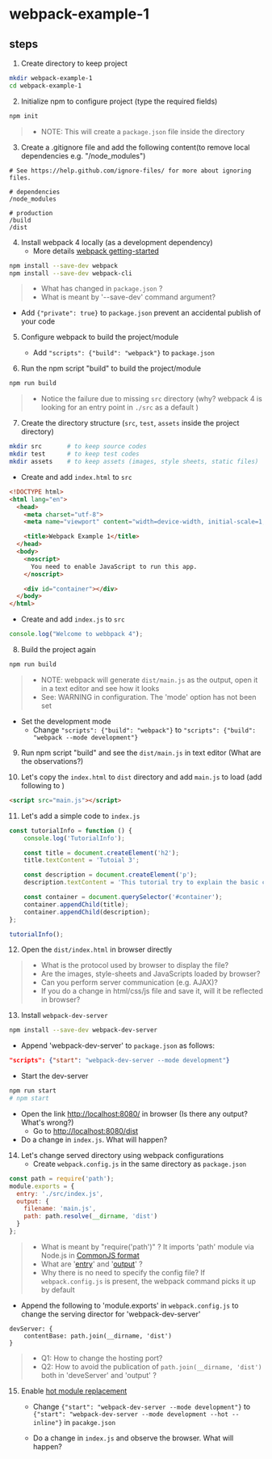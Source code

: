 # webpack-example-1


## steps

1. Create directory to keep project
```sh
mkdir webpack-example-1  
cd webpack-example-1
```

2. Initialize npm to configure project (type the required fields)
```sh
npm init
```
>- NOTE: This will create a `package.json` file inside the directory

3. Create a .gitignore file and add the following content(to remove local dependencies e.g. "/node_modules")
```
# See https://help.github.com/ignore-files/ for more about ignoring files.

# dependencies
/node_modules

# production
/build
/dist
```

4. Install webpack 4 locally (as a development dependency)
	- More details [webpack getting-started](https://webpack.js.org/guides/getting-started/)
```sh
npm install --save-dev webpack
npm install --save-dev webpack-cli
```
> - What has changed in `package.json` ?
> - What is meant by '--save-dev' command argument?

  - Add `{"private": true}` to `package.json` prevent an accidental publish of your code

5. Configure webpack to build the project/module
	- Add `"scripts": {"build": "webpack"}` to `package.json`

6. Run the npm script "build" to build the project/module
```sh
npm run build
```

> - Notice the failure due to missing `src` directory (why? webpack 4 is looking for an entry point in `./src` as a default )

7. Create the directory structure (`src`, `test`, `assets` inside the project directory)
```sh
mkdir src  		# to keep source codes
mkdir test 		# to keep test codes
mkdir assets	# to keep assets (images, style sheets, static files)
```

   - Create and add `index.html` to `src`
```html
<!DOCTYPE html>
<html lang="en">
  <head>
    <meta charset="utf-8">
    <meta name="viewport" content="width=device-width, initial-scale=1, shrink-to-fit=no">

    <title>Webpack Example 1</title>
  </head>
  <body>
    <noscript>
      You need to enable JavaScript to run this app.
    </noscript>

    <div id="container"></div>
  </body>
</html>
```

   - Create and add `index.js` to `src`
```javascript
console.log("Welcome to webbpack 4");
```

8. Build the project again
```sh
npm run build
```

> - NOTE: webpack will generate `dist/main.js` as the output, open it in a text editor and see how it looks
> - See: WARNING in configuration. The 'mode' option has not been set
   - Set the development mode
     - Change `"scripts": {"build": "webpack"}` to `"scripts": {"build": "webpack --mode development"}`

9. Run npm script "build" and see the `dist/main.js` in text editor (What are the observations?)

10. Let's copy the `index.html` to `dist` directory and add `main.js` to load (add following to <body>)
```html
<script src="main.js"></script>
```
11. Let's add a simple code to `index.js`
```javascript
const tutorialInfo = function () {
	console.log('TutorialInfo');

	const title = document.createElement('h2');
	title.textContent = 'Tutoial 3';

	const description = document.createElement('p');
	description.textContent = 'This tutorial try to explain the basic concepts of JS build tools';

	const container = document.querySelector('#container');
	container.appendChild(title);
	container.appendChild(description);
};

tutorialInfo();
```	

12. Open the `dist/index.html` in browser directly 
> - What is the protocol used by browser to display the file?
> - Are the images, style-sheets and JavaScripts loaded by browser?
> - Can you perform server communication (e.g. AJAX)?
> - If you do a change in html/css/js file and save it, will it be reflected in browser?

13. Install `webpack-dev-server`
```sh
npm install --save-dev webpack-dev-server
```
 - Append 'webpack-dev-server' to `package.json` as follows:
```json
"scripts": {"start": "webpack-dev-server --mode development"}
```
 - Start the dev-server
```sh
npm run start
# npm start
```
 - Open the link [http://localhost:8080/](http://localhost:8080/) in browser (Is there any output? What's wrong?)
   - Go to [http://localhost:8080/dist](http://localhost:8080/dist)
 - Do a change in `index.js`. What will happen?

14. Let's change served directory using webpack configurations
	- Create `webpack.config.js` in the same directory as `package.json`
```javascript
const path = require('path');
module.exports = {
  entry: './src/index.js',
  output: {
    filename: 'main.js',
    path: path.resolve(__dirname, 'dist')
  }
};
```

> - What is meant by "require('path')" ? It imports 'path' module via Node.js in [CommonJS format](https://nodejs.org/docs/latest/api/modules.html)
> - What are '[entry](https://webpack.js.org/concepts/#entry)' and '[output](https://webpack.js.org/concepts/#output)' ?
> - Why there is no need to specify the config file? If `webpack.config.js` is present, the webpack command picks it up by default

 - Append the following to 'module.exports' in `webpack.config.js` to change the serving director for 'webpack-dev-server'

```
devServer: {
	contentBase: path.join(__dirname, 'dist')
}
```
> - Q1: How to change the hosting port?
> - Q2: How to avoid the publication of `path.join(__dirname, 'dist')` both in 'deveServer' and 'output' ?

15. Enable [hot module replacement](https://webpack.js.org/concepts/hot-module-replacement/)
	- Change `{"start": "webpack-dev-server --mode development"}` to `{"start": "webpack-dev-server --mode development --hot --inline"}` in `pacakge.json`

	- Do a change in `index.js` and observe the browser. What will happen?


